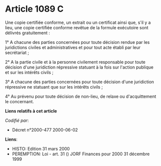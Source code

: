 # Article 1089 C

Une copie certifiée conforme, un extrait ou un certificat ainsi que, s'il y a lieu, une copie certifiée conforme revêtue de
la formule exécutoire sont délivrés gratuitement :

1° A chacune des parties concernées pour toute décision rendue par les juridictions civiles et administratives et pour tout
acte établi par leur secrétariat ;

2° A la partie civile et à la personne civilement responsable pour toute décision d'une juridiction répressive statuant à la
fois sur l'action publique et sur les intérêts civils ;

3° A chacune des parties concernées pour toute décision d'une juridiction répressive ne statuant que sur les intérêts
civils ;

4° Au prévenu pour toute décision de non-lieu, de relaxe ou d'acquittement le concernant.

**Liens relatifs à cet article**

_Codifié par_:

  - Décret n°2000-477 2000-06-02

**Liens**:

  - HISTO: Edition 31 mars 2000
  - PEREMPTION: Loi - art. 31 () JORF Finances pour 2000 31 décembre 1999
